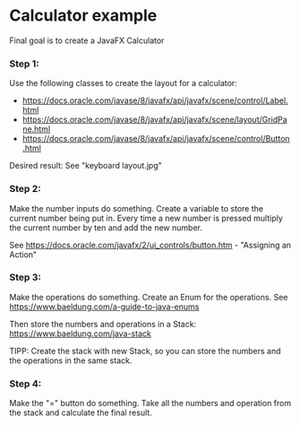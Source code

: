 # Calculator example

Final goal is to create a JavaFX Calculator

### Step 1:

Use the following classes to create the layout for a calculator:
 - https://docs.oracle.com/javase/8/javafx/api/javafx/scene/control/Label.html
 - https://docs.oracle.com/javase/8/javafx/api/javafx/scene/layout/GridPane.html
 - https://docs.oracle.com/javase/8/javafx/api/javafx/scene/control/Button.html

Desired result: See "keyboard layout.jpg"

### Step 2:

Make the number inputs do something.
Create a variable to store the current number being put in. Every time a new number is pressed multiply the current number by ten and add the new number. 

See https://docs.oracle.com/javafx/2/ui_controls/button.htm - "Assigning an Action"

### Step 3:

Make the operations do something.
Create an Enum for the operations. See https://www.baeldung.com/a-guide-to-java-enums

Then store the numbers and operations in a Stack:
https://www.baeldung.com/java-stack

TIPP: Create the stack with new Stack<Object>, so you can store the numbers and the operations in the same stack. 

### Step 4:

Make the "=" button do something.
Take all the numbers and operation from the stack and calculate the final result.